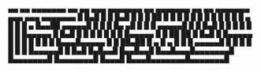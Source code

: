  ▄▄   ▄▄ ▄▄▄▄▄▄▄ ▄▄   ▄▄ ▄▄▄ ▄▄▄▄▄▄▄ ▄▄  ▄▄▄▄▄▄▄    ▄▄   ▄▄ ▄▄▄▄▄▄▄ ▄▄▄ ▄▄▄     ▄▄▄▄▄▄▄ 
█  █▄█  █       █  █▄█  █   █       █  ██       █  █  █ █  █       █   █   █   █       █
█       █   ▄   █       █   █   ▄   █▄▄██  ▄▄▄▄▄█  █  █ █  █▄     ▄█   █   █   █  ▄▄▄▄▄█
█       █  █▄█  █       █   █  █ █  █   █ █▄▄▄▄▄   █  █▄█  █ █   █ █   █   █   █ █▄▄▄▄▄ 
█       █       ██     ██   █  █▄█  █   █▄▄▄▄▄  █  █       █ █   █ █   █   █▄▄▄█▄▄▄▄▄  █
█ ██▄██ █   ▄   █   ▄   █   █       █    ▄▄▄▄▄█ █  █       █ █   █ █   █       █▄▄▄▄▄█ █
█▄█   █▄█▄▄█ █▄▄█▄▄█ █▄▄█▄▄▄█▄▄▄▄▄▄▄█   █▄▄▄▄▄▄▄█  █▄▄▄▄▄▄▄█ █▄▄▄█ █▄▄▄█▄▄▄▄▄▄▄█▄▄▄▄▄▄▄█
